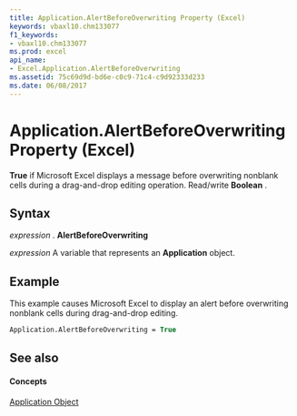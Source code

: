 ```yaml
---
title: Application.AlertBeforeOverwriting Property (Excel)
keywords: vbaxl10.chm133077
f1_keywords:
- vbaxl10.chm133077
ms.prod: excel
api_name:
- Excel.Application.AlertBeforeOverwriting
ms.assetid: 75c69d9d-bd6e-c0c9-71c4-c9d92333d233
ms.date: 06/08/2017
---
```



# Application.AlertBeforeOverwriting Property (Excel)

 **True** if Microsoft Excel displays a message before overwriting nonblank cells during a drag-and-drop editing operation. Read/write **Boolean** .


## Syntax

 _expression_ . **AlertBeforeOverwriting**

 _expression_ A variable that represents an **Application** object.


## Example

This example causes Microsoft Excel to display an alert before overwriting nonblank cells during drag-and-drop editing.


```vb
Application.AlertBeforeOverwriting = True
```


## See also


#### Concepts


[Application Object](Excel.Application(objec).md)

